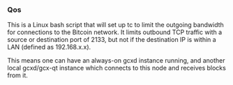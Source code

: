 ### Qos ###

This is a Linux bash script that will set up tc to limit the outgoing bandwidth for connections to the Bitcoin network. It limits outbound TCP traffic with a source or destination port of 2133, but not if the destination IP is within a LAN (defined as 192.168.x.x).

This means one can have an always-on gcxd instance running, and another local gcxd/gcx-qt instance which connects to this node and receives blocks from it.
